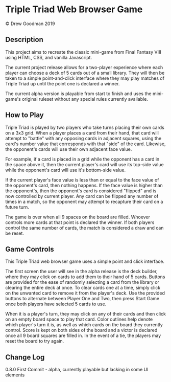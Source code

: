 # Triple Triad Web Browser Game
© Drew Goodman 2019


## Description
This project aims to recreate the classic mini-game from Final Fantasy VIII using HTML, CSS, and vanilla Javascript.

The current project release allows for a two-player experience where each player can choose a deck of 5 cards out of a small library. They will then be taken to a simple point-and-click interface where they may play matches of Triple Triad up until the point one is declared a winner.

The current alpha version is playable from start to finish and uses the mini-game's original ruleset without any special rules currently available.


## How to Play
Triple Triad is played by two players who take turns placing their own cards on a 3x3 grid. When a player places a card from their hand, that card will attempt to "battle" with any opposing cards in adjacent squares, using the card's number value that corresponds with that "side" of the card. Likewise, the opponent's cards will use their own adjacent face value.

For example, if a card is placed in a grid while the opponent has a card in the space above it, then the current player's card will use its top-side value while the opponent's card will use it's bottom-side value.

If the current player's face value is less than or equal to the face value of the opponent's card, then nothing happens. If the face value is higher than the opponent's, then the opponent's card is considered "flipped" and is now controlled by current player. Any card can be flipped any number of times in a match, so the opponent may attempt to recapture their card on a future turn.

The game is over when all 9 spaces on the board are filled.  Whoever controls more cards at that point is declared the winner. If both players control the same number of cards, the match is considered a draw and can be reset.


## Game Controls
This Triple Triad web browser game uses a simple point and click interface.

The first screen the user will see in the alpha release is the deck builder, where they may click on cards to add them to their hand of 5 cards. Buttons are provided for the ease of randomly selecting a card from the library or clearing the entire deck at once. To clear cards one at a time, simply click on the unwanted card to remove it from the player's deck. Use the provided buttons to alternate between Player One and Two, then press Start Game once both players have selected 5 cards to use.

When it is a player's turn, they may click on any of their cards and then click on an empty board space to play that card. Color outlines help denote which player's turn it is, as well as which cards on the board they currently control. Score is kept on both sides of the board and a victor is declared once all 9 board squares are filled in. In the event of a tie, the players may reset the board to try again.


## Change Log
0.8.0 First Commit - alpha, currently playable but lacking in some UI elements